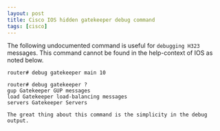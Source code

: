 ```yaml
---
layout: post
title: Cisco IOS hidden gatekeeper debug command
tags: [cisco]
---
```

The following undocumented command is useful for `debugging H323` messages.  This command cannot be found in the help-context of IOS as noted below.
<!--more-->

```
router# debug gatekeeper main 10

router# debug gatekeeper ?
gup Gatekeeper GUP messages
load Gatekeeper load-balancing messages
servers Gatekeeper Servers

The great thing about this command is the simplicity in the debug output.

```